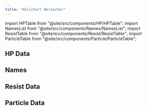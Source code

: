```yaml
---
title: "Hilichurl Berserker"
---
```


import HPTable from "@site/src/components/HP/HPTable";
import NamesList from "@site/src/components/Names/NamesList";
import ResistTable from "@site/src/components/Resist/ResistTable";
import ParticleTable from "@site/src/components/Particle/ParticleTable";

## HP Data

<HPTable item_key="hilichurlberserker" data_src="enemy" />

## Names

<NamesList item_key="hilichurlberserker" data_src="enemy" />

## Resist Data

<ResistTable item_key="hilichurlberserker" data_src="enemy" />

## Particle Data

<ParticleTable item_key="hilichurlberserker" data_src="enemy" />